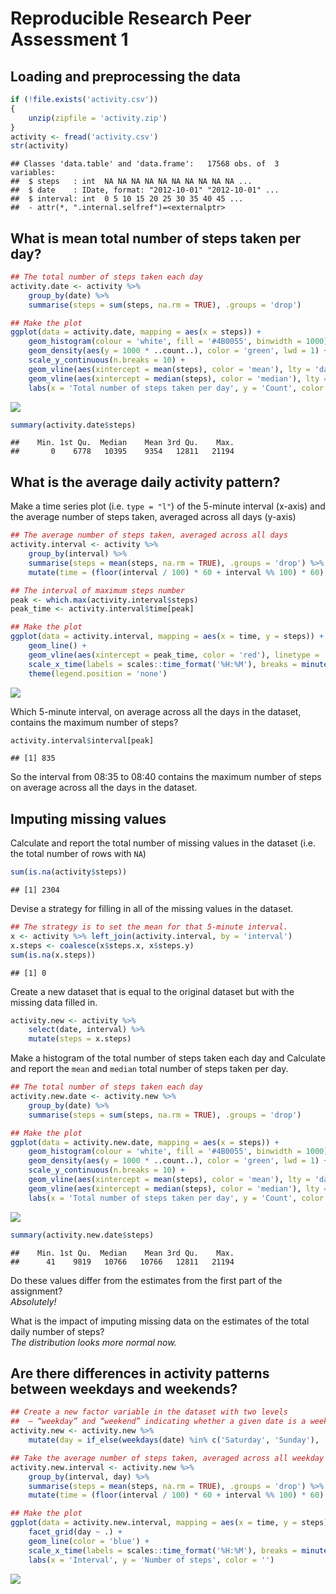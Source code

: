Reproducible Research Peer Assessment 1
========================================================

## Loading and preprocessing the data




```r
if (!file.exists('activity.csv'))
{
    unzip(zipfile = 'activity.zip')
}
activity <- fread('activity.csv')
str(activity)
```

```
## Classes 'data.table' and 'data.frame':	17568 obs. of  3 variables:
##  $ steps   : int  NA NA NA NA NA NA NA NA NA NA ...
##  $ date    : IDate, format: "2012-10-01" "2012-10-01" ...
##  $ interval: int  0 5 10 15 20 25 30 35 40 45 ...
##  - attr(*, ".internal.selfref")=<externalptr>
```

## What is mean total number of steps taken per day?


```r
## The total number of steps taken each day
activity.date <- activity %>%
    group_by(date) %>%
    summarise(steps = sum(steps, na.rm = TRUE), .groups = 'drop')

## Make the plot
ggplot(data = activity.date, mapping = aes(x = steps)) +
    geom_histogram(colour = 'white', fill = '#4B0055', binwidth = 1000) +
    geom_density(aes(y = 1000 * ..count..), color = 'green', lwd = 1) +
    scale_y_continuous(n.breaks = 10) +
    geom_vline(aes(xintercept = mean(steps), color = 'mean'), lty = 'dashed', lwd = 1) +
    geom_vline(aes(xintercept = median(steps), color = 'median'), lty = 'dashed', lwd = 1) +
    labs(x = 'Total number of steps taken per day', y = 'Count', color = '')
```

![](PA1_template_files/figure-html/unnamed-chunk-3-1.png)<!-- -->


```r
summary(activity.date$steps)
```

```
##    Min. 1st Qu.  Median    Mean 3rd Qu.    Max. 
##       0    6778   10395    9354   12811   21194
```

## What is the average daily activity pattern?

Make a time series plot (i.e. `type = "l"`) of the 5-minute interval (x-axis) and the average number of steps taken, averaged across all days (y-axis)


```r
## The average number of steps taken, averaged across all days
activity.interval <- activity %>%
    group_by(interval) %>%
    summarise(steps = mean(steps, na.rm = TRUE), .groups = 'drop') %>%
    mutate(time = (floor(interval / 100) * 60 + interval %% 100) * 60)

## The interval of maximum steps number
peak <- which.max(activity.interval$steps)
peak_time <- activity.interval$time[peak]

## Make the plot
ggplot(data = activity.interval, mapping = aes(x = time, y = steps)) +
    geom_line() +
    geom_vline(aes(xintercept = peak_time, color = 'red'), linetype = 'dashed', size = 1) +
    scale_x_time(labels = scales::time_format('%H:%M'), breaks = minutes(60 * seq(from = 1, to = 23, by = 2))) +
    theme(legend.position = 'none')
```

![](PA1_template_files/figure-html/unnamed-chunk-5-1.png)<!-- -->

Which 5-minute interval, on average across all the days in the dataset, contains the maximum number of steps?


```r
activity.interval$interval[peak]
```

```
## [1] 835
```

So the interval from 08:35 to 08:40 contains the maximum number of steps on average across all the days in the dataset.

## Imputing missing values

Calculate and report the total number of missing values in the dataset (i.e. the total number of rows with `NA`)


```r
sum(is.na(activity$steps))
```

```
## [1] 2304
```

Devise a strategy for filling in all of the missing values in the dataset.


```r
## The strategy is to set the mean for that 5-minute interval.
x <- activity %>% left_join(activity.interval, by = 'interval')
x.steps <- coalesce(x$steps.x, x$steps.y)
sum(is.na(x.steps))
```

```
## [1] 0
```

Create a new dataset that is equal to the original dataset but with the missing data filled in.


```r
activity.new <- activity %>%
    select(date, interval) %>%
    mutate(steps = x.steps)
```

Make a histogram of the total number of steps taken each day and Calculate and report the `mean` and `median` total number of steps taken per day.


```r
## The total number of steps taken each day
activity.new.date <- activity.new %>%
    group_by(date) %>%
    summarise(steps = sum(steps, na.rm = TRUE), .groups = 'drop')

## Make the plot
ggplot(data = activity.new.date, mapping = aes(x = steps)) +
    geom_histogram(colour = 'white', fill = '#4B0055', binwidth = 1000) +
    geom_density(aes(y = 1000 * ..count..), color = 'green', lwd = 1) +
    scale_y_continuous(n.breaks = 10) +
    geom_vline(aes(xintercept = mean(steps), color = 'mean'), lty = 'dashed', lwd = 1) +
    geom_vline(aes(xintercept = median(steps), color = 'median'), lty = 'dashed', lwd = 1) +
    labs(x = 'Total number of steps taken per day', y = 'Count', color = '')
```

![](PA1_template_files/figure-html/unnamed-chunk-10-1.png)<!-- -->


```r
summary(activity.new.date$steps)
```

```
##    Min. 1st Qu.  Median    Mean 3rd Qu.    Max. 
##      41    9819   10766   10766   12811   21194
```

Do these values differ from the estimates from the first part of the assignment?  
*Absolutely!*

What is the impact of imputing missing data on the estimates of the total daily number of steps?  
*The distribution looks more normal now.*

## Are there differences in activity patterns between weekdays and weekends?


```r
## Create a new factor variable in the dataset with two levels
##  – “weekday” and “weekend” indicating whether a given date is a weekday or weekend day.
activity.new <- activity.new %>%
    mutate(day = if_else(weekdays(date) %in% c('Saturday', 'Sunday'), 'weekend', 'weekday'))

## Take the average number of steps taken, averaged across all weekday days or weekend days
activity.new.interval <- activity.new %>%
    group_by(interval, day) %>%
    summarise(steps = mean(steps, na.rm = TRUE), .groups = 'drop') %>%
    mutate(time = (floor(interval / 100) * 60 + interval %% 100) * 60)

## Make the plot
ggplot(data = activity.new.interval, mapping = aes(x = time, y = steps)) +
    facet_grid(day ~ .) +
    geom_line(color = 'blue') +
    scale_x_time(labels = scales::time_format('%H:%M'), breaks = minutes(60 * seq(from = 1, to = 23, by = 2))) +
    labs(x = 'Interval', y = 'Number of steps', color = '')
```

![](PA1_template_files/figure-html/unnamed-chunk-12-1.png)<!-- -->
